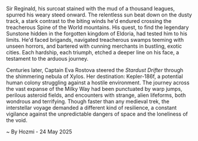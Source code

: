 
Sir Reginald, his surcoat stained with the mud of a thousand leagues, spurred his weary steed onward.  The relentless sun beat down on the dusty track, a stark contrast to the biting winds he'd endured crossing the treacherous Spine of the World mountains.  His quest, to find the legendary Sunstone hidden in the forgotten kingdom of Eldoria, had tested him to his limits.  He'd faced brigands, navigated treacherous swamps teeming with unseen horrors, and bartered with cunning merchants in bustling, exotic cities.  Each hardship, each triumph, etched a deeper line on his face, a testament to the arduous journey.


Centuries later, Captain Eva Rostova steered the *Stardust Drifter* through the shimmering nebula of Xylos.  Her destination: Kepler-186f, a potential human colony struggling against a hostile environment.  The journey across the vast expanse of the Milky Way had been punctuated by warp jumps, perilous asteroid fields, and encounters with strange, alien lifeforms, both wondrous and terrifying.  Though faster than any medieval trek, the interstellar voyage demanded a different kind of resilience, a constant vigilance against the unpredictable dangers of space and the loneliness of the void.

~ By Hozmi - 24 May 2025
